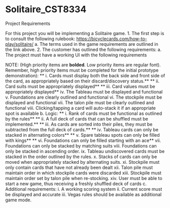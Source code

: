 # Solitaire_CST8334

Project Requirements

For this project you will be implementing a Solitaire game. 
    1.	The first step is to consult the following rulebook: https://bicyclecards.com/how-to-play/solitaire/ 
        a.	The terms used in the game requirements are outlined in the link above. 
    2.	The customer has outlined the following requirements:
        a.	The project must have a working UI with the following requirements 

NOTE: (High priority items are **bolded**. Low priority items are regular font). Remember, high priority items must be completed for the initial prototype demonstration):
**        i.	Cards must display both the back side and front side of the card, as appropriately based on their discard/discovery status.**
**        ii.	Card suits must be appropriately displayed**
**        iii.	Card values must be appropriately displayed**
        iv.	The Tableau must be displayed and functional
        v.	Foundations are clearly outlined and functional
        vi.	The stockpile must be displayed and functional
        vii.	The talon pile must be clearly outlined and functional
        viii.	Clicking/tapping a card will auto-stack it if an appropriate spot is available
    b.	Logic:
**        i.	Rank of cards must be functional as outlined by the rules**
**        ii.	A full deck of cards that can be shuffled must be implemented.**
**        iii.	As cards are sorted into their piles, they must be subtracted from the full deck of cards.**
**        iv.	Tableau cards can only be stacked in alternating colors**
**        v.	Spare tableau spots can only be filled with kings**
**        vi.	Foundations can only be filled starting with an ace**
        vii.	Foundations can only be stacked by matching suits
        viii.	Foundations can only be stacked in ascending order.
        ix.	Tableau undiscovered cards must be stacked in the order outlined by the rules.
        x.	Stacks of cards can only be moved when appropriately stacked by alternating suits.
        xi.	Stockpile must only contain cards that have not already been dealt
        xii.	Talon pile must maintain order in which stockpile cards were discarded
        xiii.	Stockpile must maintain order set by talon pile when re-stocking.
        xiv.	User must be able to start a new game, thus receiving a freshly shuffled deck of cards
    c.	Additional requirements:
        i.	A working scoring system
        ii.	Current score must be displayed and accurate
        iii.	Vegas rules should be available as additional game mode.
